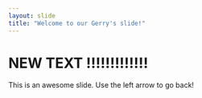 ```yaml
---
layout: slide
title: "Welcome to our Gerry's slide!"
---
```

NEW TEXT !!!!!!!!!!!!!
=======
This is an awesome slide.
Use the left arrow to go back!
